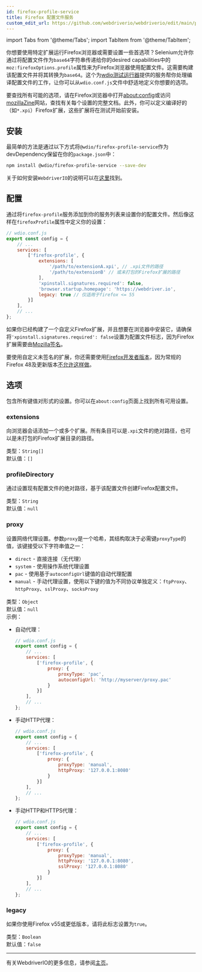```yaml
---
id: firefox-profile-service
title: Firefox 配置文件服务
custom_edit_url: https://github.com/webdriverio/webdriverio/edit/main/packages/wdio-firefox-profile-service/README.md
---
```


import Tabs from '@theme/Tabs';
import TabItem from '@theme/TabItem';

你想要使用特定扩展运行Firefox浏览器或需要设置一些首选项？Selenium允许你通过将配置文件作为`base64`字符串传递给你的desired capabilities中的`moz:firefoxOptions.profile`属性来为Firefox浏览器使用配置文件。这需要构建该配置文件并将其转换为`base64`。这个为[wdio测试运行器](https://webdriver.io/docs/clioptions)提供的服务帮你处理编译配置文件的工作，让你可以从`wdio.conf.js`文件中舒适地定义你想要的选项。

要查找所有可能的选项，请在Firefox浏览器中打开[about:config](about:config)或访问[mozillaZine](http://kb.mozillazine.org/About:config_entries)网站，查找有关每个设置的完整文档。此外，你可以定义编译好的（如`*.xpi`）Firefox扩展，这些扩展将在测试开始前安装。

## 安装

最简单的方法是通过以下方式将`@wdio/firefox-profile-service`作为devDependency保留在你的`package.json`中：

```sh
npm install @wdio/firefox-profile-service --save-dev
```

关于如何安装`WebdriverIO`的说明可以在[这里](https://webdriver.io/docs/gettingstarted)找到。

## 配置

通过将`firefox-profile`服务添加到你的服务列表来设置你的配置文件。然后像这样在`firefoxProfile`属性中定义你的设置：

```js
// wdio.conf.js
export const config = {
    // ...
    services: [
        ['firefox-profile', {
            extensions: [
                '/path/to/extensionA.xpi', // .xpi文件的路径
                '/path/to/extensionB' // 或未打包的Firefox扩展的路径
            ],
            'xpinstall.signatures.required': false,
            'browser.startup.homepage': 'https://webdriver.io',
            legacy: true // 仅适用于firefox <= 55
        }]
    ],
    // ...
};
```

如果你已经构建了一个自定义Firefox扩展，并且想要在浏览器中安装它，请确保将`'xpinstall.signatures.required': false`设置为配置文件标志，因为Firefox扩展需要由[Mozilla签名](https://wiki.mozilla.org/Add-ons/Extension_Signing)。

要使用自定义未签名的扩展，你还需要使用[Firefox开发者版本](https://www.mozilla.org/en-GB/firefox/developer/)，因为常规的Firefox 48及更新版本[不允许这样做](https://wiki.mozilla.org/Add-ons/Extension_Signing#Timeline)。

## 选项

包含所有键值对形式的设置。你可以在`about:config`页面上找到所有可用设置。

### extensions

向浏览器会话添加一个或多个扩展。所有条目可以是`.xpi`文件的绝对路径，也可以是未打包的Firefox扩展目录的路径。

类型：`String[]`<br />
默认值：`[]`

### profileDirectory

通过设置现有配置文件的绝对路径，基于该配置文件创建Firefox配置文件。

类型：`String`<br />
默认值：`null`

### proxy

设置网络代理设置。参数`proxy`是一个哈希，其结构取决于必需键`proxyType`的值，该键接受以下字符串值之一：

 * `direct` - 直接连接（无代理）
 * `system` - 使用操作系统代理设置
 * `pac` - 使用基于`autoconfigUrl`键值的自动代理配置
 * `manual` - 手动代理设置，使用以下键的值为不同协议单独定义：`ftpProxy`、`httpProxy`、`sslProxy`、`socksProxy`

类型：`Object`<br />
默认值：`null`<br />
示例：

- 自动代理：
    ```js
    // wdio.conf.js
    export const config = {
        // ...
        services: [
            ['firefox-profile', {
                proxy: {
                    proxyType: 'pac',
                    autoconfigUrl: 'http://myserver/proxy.pac'
                }
            }]
        ],
        // ...
    };
    ```

- 手动HTTP代理：
    ```js
    // wdio.conf.js
    export const config = {
        // ...
        services: [
            ['firefox-profile', {
                proxy: {
                    proxyType: 'manual',
                    httpProxy: '127.0.0.1:8080'
                }
            }]
        ],
        // ...
    };
    ```

- 手动HTTP和HTTPS代理：
    ```js
    // wdio.conf.js
    export const config = {
        // ...
        services: [
            ['firefox-profile', {
                proxy: {
                    proxyType: 'manual',
                    httpProxy: '127.0.0.1:8080',
                    sslProxy: '127.0.0.1:8080'
                }
            }]
        ],
        // ...
    };
    ```

### legacy

如果你使用Firefox v55或更低版本，请将此标志设置为`true`。

类型：`Boolean`<br />
默认值：`false`

----

有关WebdriverIO的更多信息，请参阅[主页](https://webdriver.io)。